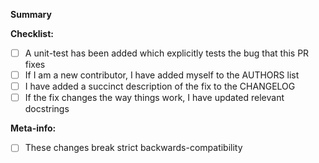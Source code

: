 **Summary**
<!-- Provide a short summary of what this PR fixes. If the PR fixes any open Github issues, 
     added explicit lines like "Fixes #47" below your summary. -->




<!-- NOTE: EVERYTHING BELOW CAN BE IGNORED FOR NOW. ONCE THE PR IS SUBMITTED, YOU CAN
     GO THROUGH THE CHECK-LISTS BELOW. ALSO REMEMBER TO ASSIGN A REVIEWER, AND ADD ANY
     LABELS YOU FEEL ARE APPROPRIATE.
-->

**Checklist:** <!-- note: this can be checked *after* submitting the PR! All must be checked before merging.-->
* [ ] A unit-test has been added which explicitly tests the bug that this PR fixes
* [ ] If I am a new contributor, I have added myself to the AUTHORS list
* [ ] I have added a succinct description of the fix to the CHANGELOG
* [ ] If the fix changes the way things work, I have updated relevant docstrings

**Meta-info:** <!-- note: these can be checked *after* submitting the PR. Only check those that are true -->
* [ ] These changes break strict backwards-compatibility <!-- merging will require increase major version number -->


